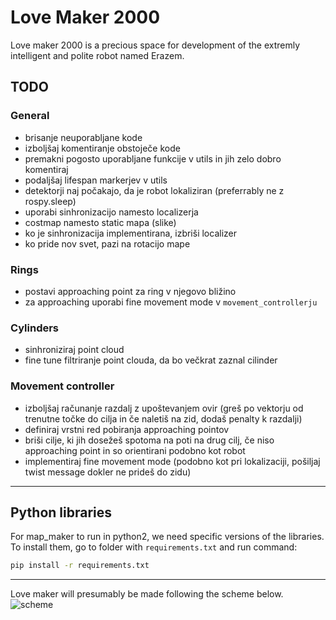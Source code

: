 # Love Maker 2000
Love maker 2000 is a precious space for development of the extremly intelligent and polite robot named Erazem.

## TODO

### General

* brisanje neuporabljane kode
* izboljšaj komentiranje obstoječe kode
* premakni pogosto uporabljane funkcije v utils in jih zelo dobro komentiraj
* podaljšaj lifespan markerjev v utils
* detektorji naj počakajo, da je robot lokaliziran (preferrably ne z rospy.sleep)
* uporabi sinhronizacijo namesto localizerja
* costmap namesto static mapa (slike)
* ko je sinhronizacija implementirana, izbriši localizer
* ko pride nov svet, pazi na rotacijo mape

### Rings

* postavi approaching point za ring v njegovo bližino
* za approaching uporabi fine movement mode v `movement_controllerju`

### Cylinders

* sinhroniziraj point cloud
* fine tune filtriranje point clouda, da bo večkrat zaznal cilinder

### Movement controller

* izboljšaj računanje razdalj z upoštevanjem ovir (greš po vektorju od trenutne točke do cilja in če naletiš na zid, dodaš penalty k razdalji)
* definiraj vrstni red pobiranja approaching pointov
* briši cilje, ki jih dosežeš spotoma na poti na drug cilj, če niso approaching point in so orientirani podobno kot robot
* implementiraj fine movement mode (podobno kot pri lokalizaciji, pošiljaj twist message dokler ne prideš do zidu)

---

## Python libraries

For map_maker to run in python2, we need specific versions of the libraries. To install them, go to folder with `requirements.txt` and run command:

```cmd
pip install -r requirements.txt
```

---

Love maker will presumably be made following the scheme below.
![scheme](https://github.com/drobilc/rins_exercises/blob/master/love_maker_2000/new_scheme.png "scheme")
